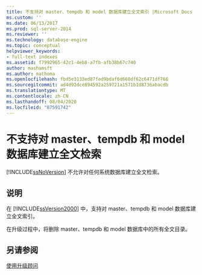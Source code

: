 ```yaml
---
title: 不支持对 master、tempdb 和 model 数据库建立全文索引 |Microsoft Docs
ms.custom: ''
ms.date: 06/13/2017
ms.prod: sql-server-2014
ms.reviewer: ''
ms.technology: database-engine
ms.topic: conceptual
helpviewer_keywords:
- full-text indexes
ms.assetid: f7992965-42c1-4eb8-a7fb-afb38b67c740
author: mashamsft
ms.author: mathoma
ms.openlocfilehash: fbd5e3133ed87fed9bdaf6d668df62c6471df766
ms.sourcegitcommit: ad4d92dce894592a259721a1571b1d8736abacdb
ms.translationtype: MT
ms.contentlocale: zh-CN
ms.lasthandoff: 08/04/2020
ms.locfileid: "87591742"
---
```

# <a name="full-text-indexes-on-master-tempdb-and-model-databases-are-not-supported"></a>不支持对 master、tempdb 和 model 数据库建立全文检索
  [!INCLUDE[ssNoVersion](../../includes/ssnoversion-md.md)] 不允许对任何系统数据库建立全文检索。  
  
## <a name="description"></a>说明  
 在 [!INCLUDE[ssVersion2000](../../includes/ssversion2000-md.md)] 中，支持对 master、tempdb 和 model 数据库建立全文索引。  
  
 在升级过程中，将删除 master、tempdb 和 model 数据库中的所有全文目录。  
  
## <a name="see-also"></a>另请参阅  
 [使用升级顾问](../../../2014/sql-server/install/working-with-upgrade-advisor.md)  
  
  
